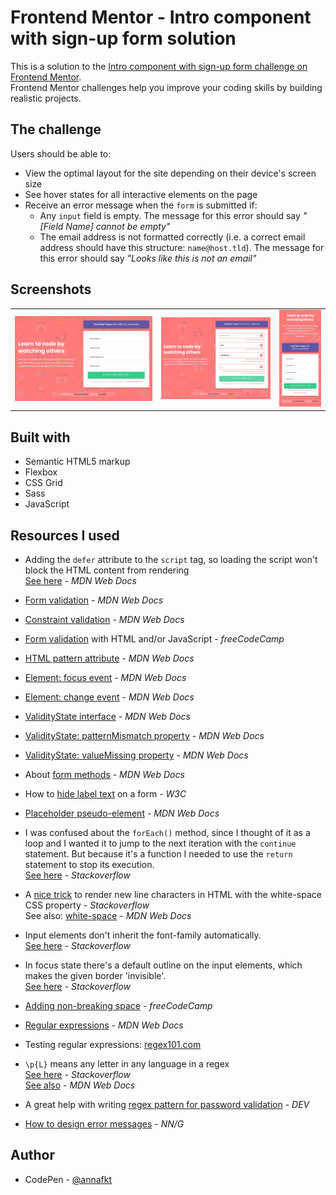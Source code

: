 # Frontend Mentor - Intro component with sign-up form solution

This is a solution to the [Intro component with sign-up form challenge on Frontend Mentor](https://www.frontendmentor.io/challenges/intro-component-with-signup-form-5cf91bd49edda32581d28fd1).<br>Frontend Mentor challenges help you improve your coding skills by building realistic projects.

## The challenge

Users should be able to:

- View the optimal layout for the site depending on their device's screen size
- See hover states for all interactive elements on the page
- Receive an error message when the `form` is submitted if:
  - Any `input` field is empty. The message for this error should say *"[Field Name] cannot be empty"*
  - The email address is not formatted correctly (i.e. a correct email address should have this structure: `name@host.tld`). The message for this error should say *"Looks like this is not an email"*

## Screenshots

<table>
  <tr>
    <td><img src="screenshot-desktop.jpg" alt="Screenshot of the desktop version"></td>
    <td><img src="screenshot-error.jpg" alt="Screenshot of the invalid state"></td>
    <td><img src="screenshot-mobile.jpg" alt="Screenshot of the mobile version"></td>
  </tr>
</table>

## Built with

- Semantic HTML5 markup
- Flexbox
- CSS Grid
- Sass
- JavaScript

## Resources I used

- Adding the `defer` attribute to the `script` tag, so loading the script won't block the HTML content from rendering<br> 
[See here](https://developer.mozilla.org/en-US/docs/Learn/JavaScript/First_steps/What_is_JavaScript#how_do_you_add_javascript_to_your_page) - *MDN Web Docs*

- [Form validation](https://developer.mozilla.org/en-US/docs/Learn/Forms/Form_validation) - *MDN Web Docs*
- [Constraint validation](https://developer.mozilla.org/en-US/docs/Web/HTML/Constraint_validation) - *MDN Web Docs*
- [Form validation](https://www.freecodecamp.org/news/form-validation-with-html5-and-javascript/) with HTML and/or JavaScript - *freeCodeCamp*
- [HTML pattern attribute](https://developer.mozilla.org/en-US/docs/Web/HTML/Attributes/pattern) - *MDN Web Docs*
- [Element: focus event](https://developer.mozilla.org/en-US/docs/Web/API/Element/focus_event) - *MDN Web Docs*
- [Element: change event](https://developer.mozilla.org/en-US/docs/Web/API/HTMLElement/change_event) - *MDN Web Docs*
- [ValidityState interface](https://developer.mozilla.org/en-US/docs/Web/API/ValidityState#valid) - *MDN Web Docs*
- [ValidityState: patternMismatch property](https://developer.mozilla.org/en-US/docs/Web/API/ValidityState/patternMismatch) - *MDN Web Docs*
- [ValidityState: valueMissing property](https://developer.mozilla.org/en-US/docs/Web/API/ValidityState/valueMissing) - *MDN Web Docs*
- About [form methods](https://developer.mozilla.org/en-US/docs/Learn/Forms/Sending_and_retrieving_form_data) - *MDN Web Docs*
- How to [hide label text](https://www.w3.org/WAI/tutorials/forms/labels/#hiding-label-text) on a form - *W3C*
- [Placeholder pseudo-element](https://developer.mozilla.org/en-US/docs/Web/CSS/::placeholder) - *MDN Web Docs*

- I was confused about the `forEach()` method, since I thought of it as a loop and I wanted it to jump to the next iteration with the `continue` statement. But because it's a function I needed to use the `return` statement to stop its execution.<br>
[See here](https://stackoverflow.com/questions/72775702/continue-inside-a-foreach-loop) - *Stackoverflow*
- A [nice trick](https://stackoverflow.com/questions/31002593/type-new-line-character-in-element-textcontent) to render new line characters in HTML with the white-space CSS property - *Stackoverflow*<br>
See also: [white-space](https://developer.mozilla.org/en-US/docs/Web/CSS/white-space) - *MDN Web Docs*
- Input elements don't inherit the font-family automatically.<br>
[See here](https://stackoverflow.com/questions/6080413/input-doesnt-inherit-the-font-from-body) - *Stackoverflow*
- In focus state there's a default outline on the input elements, which makes the given border 'invisible'.<br>
[See here](https://stackoverflow.com/questions/38133269/text-input-border-color-not-changing-correctly-on-focus) - *Stackoverflow*
- [Adding non-breaking space](https://www.freecodecamp.org/news/html-space-how-to-add-a-non-breaking-space-with-the-nbsp-character-entity/) - *freeCodeCamp*

- [Regular expressions](https://developer.mozilla.org/en-US/docs/Web/JavaScript/Guide/Regular_expressions) - *MDN Web Docs*
- Testing regular expressions: [regex101.com](https://regex101.com)
- `\p{L}` means any letter in any language in a regex<br>
[See here](https://stackoverflow.com/questions/14891129/regular-expression-pl-and-pn) - *Stackoverflow*<br>
[See also](https://developer.mozilla.org/en-US/docs/Web/JavaScript/Reference/Regular_expressions/Unicode_character_class_escape) - *MDN Web Docs*
- A great help with writing [regex pattern for password validation](https://dev.to/rasaf_ibrahim/write-regex-password-validation-like-a-pro-5175) - *DEV*

- [How to design error messages](https://www.nngroup.com/articles/errors-forms-design-guidelines/) - *NN/G*

## Author

- CodePen - [@annafkt](https://codepen.io/annafkt)
